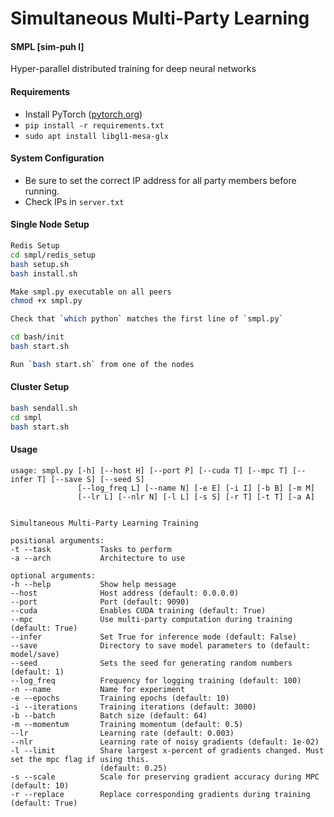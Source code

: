 # Simultaneous Multi-Party Learning

#### SMPL [sim-puh l] 
Hyper-parallel distributed training for deep neural networks


#### Requirements

- Install PyTorch ([pytorch.org](http://pytorch.org))
- `pip install -r requirements.txt`
- `sudo apt install libgl1-mesa-glx`

#### System Configuration

 - Be sure to set the correct IP address for all party members before running.
 - Check IPs in `server.txt`


#### Single Node Setup
```bash
Redis Setup
cd smpl/redis_setup
bash setup.sh
bash install.sh

Make smpl.py executable on all peers
chmod +x smpl.py

Check that `which python` matches the first line of `smpl.py`

cd bash/init
bash start.sh

Run `bash start.sh` from one of the nodes
```

#### Cluster Setup
```bash
bash sendall.sh
cd smpl
bash start.sh
```


#### Usage

```
usage: smpl.py [-h] [--host H] [--port P] [--cuda T] [--mpc T] [--infer T] [--save S] [--seed S] 
               [--log_freq L] [--name N] [-e E] [-i I] [-b B] [-m M] 
               [--lr L] [--nlr N] [-l L] [-s S] [-r T] [-t T] [-a A]

               
Simultaneous Multi-Party Learning Training

positional arguments:
-t --task           Tasks to perform
-a --arch           Architecture to use

optional arguments:
-h --help           Show help message
--host              Host address (default: 0.0.0.0)
--port              Port (default: 9090)
--cuda              Enables CUDA training (default: True)
--mpc               Use multi-party computation during training (default: True)
--infer             Set True for inference mode (default: False)
--save              Directory to save model parameters to (default: model/save)
--seed              Sets the seed for generating random numbers (default: 1)
--log_freq          Frequency for logging training (default: 100)
-n --name           Name for experiment
-e --epochs         Training epochs (default: 10)
-i --iterations     Training iterations (default: 3000)
-b --batch          Batch size (default: 64)
-m --momentum       Training momentum (default: 0.5)
--lr                Learning rate (default: 0.003)
--nlr               Learning rate of noisy gradients (default: 1e-02)
-l --limit          Share largest x-percent of gradients changed. Must set the mpc flag if using this. 
                    (default: 0.25)
-s --scale          Scale for preserving gradient accuracy during MPC (default: 10)
-r --replace        Replace corresponding gradients during training (default: True)
```